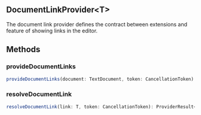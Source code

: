 ## DocumentLinkProvider&lt;T&gt;

The document link provider defines the contract between extensions and feature of showing links in the editor.

## Methods

### provideDocumentLinks

```typescript
provideDocumentLinks(document: TextDocument, token: CancellationToken): ProviderResult<T[]>
```

### resolveDocumentLink

```typescript
resolveDocumentLink(link: T, token: CancellationToken): ProviderResult<T>
```

